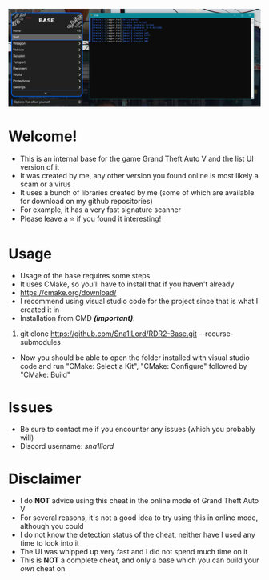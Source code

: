 ![alt text](https://raw.githubusercontent.com/Sna1lLord/GTA5-Base-List/main/listui.png)

# Welcome!
- This is an internal base for the game Grand Theft Auto V and the list UI version of it
- It was created by me, any other version you found online is most likely a scam or a virus
- It uses a bunch of libraries created by me (some of which are available for download on my github repositories)
- For example, it has a very fast signature scanner
- Please leave a ⭐ if you found it interesting!

# Usage
- Usage of the base requires some steps
- It uses CMake, so you'll have to install that if you haven't already
- https://cmake.org/download/
- I recommend using visual studio code for the project since that is what I created it in
- Installation from CMD ***(important)***:
1. git clone https://github.com/Sna1lLord/RDR2-Base.git --recurse-submodules
- Now you should be able to open the folder installed with visual studio code and run "CMake: Select a Kit", "CMake: Configure" followed by "CMake: Build"

# Issues
- Be sure to contact me if you encounter any issues (which you probably will)
- Discord username: *sna1llord*

# Disclaimer
- I do **NOT** advice using this cheat in the online mode of Grand Theft Auto V
- For several reasons, it's not a good idea to try using this in online mode, although you could
- I do not know the detection status of the cheat, neither have I used any time to look into it
- The UI was whipped up very fast and I did not spend much time on it
- This is **NOT** a complete cheat, and only a base which you can build your *own* cheat on
